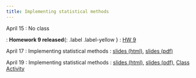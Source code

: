 ```yaml
---
title: Implementing statistical methods
---
```


April 15
: No class

: **Homework 9 released**{: .label .label-yellow }
  : [HW 9](https://sta279-s24.github.io/homework/hw_9.html)
    
April 17
: Implementing statistical methods
  : [slides (html)](https://sta279-s24.github.io/slides/lecture_27.html), [slides (pdf)](https://sta279-s24.github.io/slides/lecture_27.pdf)

April 19
: Implementing statistical methods
  : [slides (html)](https://sta279-s24.github.io/slides/lecture_27.html), [slides (pdf)](https://sta279-s24.github.io/slides/lecture_27.pdf), [Class Activity](https://sta279-s24.github.io/class_activities/ca_lecture_27.html)
